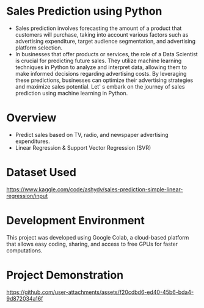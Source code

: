 # Sales Prediction using Python
- Sales prediction involves forecasting the amount of a product that customers will purchase, taking into account various factors such as advertising expenditure, target audience segmentation, and advertising platform selection.
- In businesses that offer products or services, the role of a Data Scientist is crucial for predicting future sales. They utilize machine learning techniques in Python to analyze and interpret data, allowing them to make informed decisions regarding advertising costs. By leveraging these predictions, businesses can optimize their advertising strategies and maximize sales potential. Let' s embark on the journey of sales prediction using machine learning in Python.

# Overview
- Predict sales based on TV, radio, and newspaper advertising expenditures.
- Linear Regression & Support Vector Regression (SVR)

# Dataset Used
https://www.kaggle.com/code/ashydv/sales-prediction-simple-linear-regression/input

# Development Environment
This project was developed using Google Colab, a cloud-based platform that allows easy coding, sharing, and access to free GPUs for faster computations.

# Project Demonstration
https://github.com/user-attachments/assets/f20cdbd6-ed40-45b6-bda4-9d872034a16f
